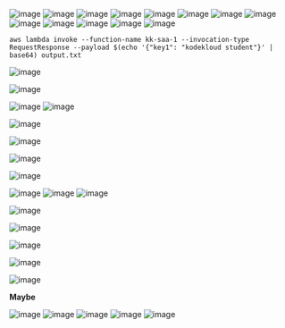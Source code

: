 ![image](https://github.com/user-attachments/assets/4c8a7eb4-4b4e-4739-af8e-92136110dd29)
![image](https://github.com/user-attachments/assets/0f813fad-fcbc-401c-8c7b-3f5aa2ad9d33)
![image](https://github.com/user-attachments/assets/01fde631-862b-4564-be88-44d7e1ec7589)
![image](https://github.com/user-attachments/assets/565249a3-1f42-44f9-ab3b-5efff753dba5)
![image](https://github.com/user-attachments/assets/73dd33e9-8c47-4f85-92ca-2ba976bc18aa)
![image](https://github.com/user-attachments/assets/903d2f66-9dcf-4986-a435-6d9ff08fd345)
![image](https://github.com/user-attachments/assets/3795c657-abf4-4083-8772-f3eb26cb6d6f)
![image](https://github.com/user-attachments/assets/cc7e3ab6-7046-43db-94e5-3fe92665b338)
![image](https://github.com/user-attachments/assets/1cff200e-0cf0-4a12-8937-cc65fec87a43)
![image](https://github.com/user-attachments/assets/92e01695-e4db-4e78-a98b-f362aae4d012)
![image](https://github.com/user-attachments/assets/d9b1eba1-8d38-4967-a1c0-91a97c1dcc72)
![image](https://github.com/user-attachments/assets/2c15d4e2-6001-45a5-9d69-291c0a8b4528)
![image](https://github.com/user-attachments/assets/621d757c-6692-4d06-87c0-ff0d317c5a5b)

```
aws lambda invoke --function-name kk-saa-1 --invocation-type RequestResponse --payload $(echo '{"key1": "kodekloud student"}' | base64) output.txt
```

![image](https://github.com/user-attachments/assets/8d6b801d-8b24-452c-bf73-f057282796af)

![image](https://github.com/user-attachments/assets/26a706f4-fd69-4b5b-9d1d-97767f9e58bc)

![image](https://github.com/user-attachments/assets/55ec9080-bb84-4ac7-b7e9-a05703143f78)
![image](https://github.com/user-attachments/assets/57f099fa-743b-4b8c-a0b7-7397aaa30770)

![image](https://github.com/user-attachments/assets/eb8ef68e-4b3e-40f5-8bd4-d12fc880d97b)

![image](https://github.com/user-attachments/assets/d611292f-1187-4934-88b0-09d3a3f048b4)

![image](https://github.com/user-attachments/assets/d1d06f7a-b1a1-4c45-8441-ca15e2c08fc9)

![image](https://github.com/user-attachments/assets/0b9f088e-f318-49d3-866e-8a212260abcd)

![image](https://github.com/user-attachments/assets/f648fea8-c8f4-4b71-9baa-fb5cce70beef)
![image](https://github.com/user-attachments/assets/441414f6-2343-4e63-b918-d33829887973)
![image](https://github.com/user-attachments/assets/09e0ce6f-2a5d-4133-a35e-a6102cb9e7c9)

![image](https://github.com/user-attachments/assets/1a60e38e-e8f6-4d7a-953b-217c32f6726d)

![image](https://github.com/user-attachments/assets/c485e0a7-467b-4431-9c6f-4c4d446c036b)

![image](https://github.com/user-attachments/assets/0e872a44-23c7-49f2-90df-3b843d07235f)

![image](https://github.com/user-attachments/assets/61ac9977-54ce-4529-a627-730eaca3af44)

![image](https://github.com/user-attachments/assets/6815e6fe-be64-4f3d-904b-1584de769d57)

**Maybe**

![image](https://github.com/user-attachments/assets/ebab665a-43e6-414b-b903-29926c2af078)
![image](https://github.com/user-attachments/assets/bf749e44-10df-4d24-811e-420001243f14)
![image](https://github.com/user-attachments/assets/dc70285b-03bb-44d0-be29-f62ca00936af)
![image](https://github.com/user-attachments/assets/946a1370-95a0-4f02-8a3a-a8e4bc489d18)
![image](https://github.com/user-attachments/assets/c62d56d3-2ddb-40ec-9263-69993cb50456)

